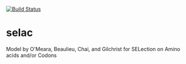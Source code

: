 [![Build Status](https://travis-ci.org/bomeara/selac.svg)](https://travis-ci.org/bomeara/selac)

selac
=====

Model by O'Meara, Beaulieu, Chai, and Gilchrist for SELection on Amino acids and/or Codons
